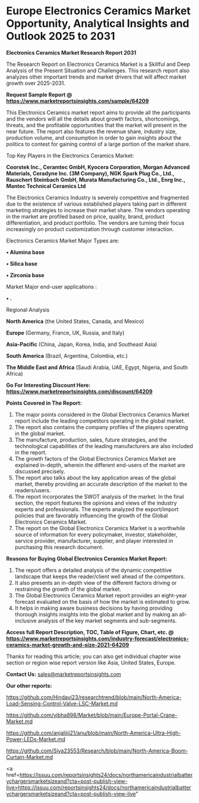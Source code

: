 # Europe Electronics Ceramics Market Opportunity, Analytical Insights and Outlook 2025 to 2031

<strong>Electronics Ceramics Market Research Report 2031</strong>

The Research Report on Electronics Ceramics Market is a Skillful and Deep Analysis of the Present Situation and Challenges. This research report also analyzes other important trends and market drivers that will affect market growth over 2025-2031.

<strong>Request Sample Report @ <a href=https://www.marketreportsinsights.com/sample/64209>https://www.marketreportsinsights.com/sample/64209</a></strong>

This Electronics Ceramics market report aims to provide all the participants and the vendors will all the details about growth factors, shortcomings, threats, and the profitable opportunities that the market will present in the near future. The report also features the revenue share, industry size, production volume, and consumption in order to gain insights about the politics to contest for gaining control of a large portion of the market share.

Top Key Players in the Electronics Ceramics Market:

<strong>Coorstek Inc., Ceramtec GmbH, Kyocera Corporation, Morgan Advanced Materials, Ceradyne Inc. (3M Company), NGK Spark Plug Co., Ltd., Rauschert Steinbach GmbH, Murata Manufacturing Co., Ltd., Enrg Inc., Mantec Technical Ceramics Ltd</strong>

The Electronics Ceramics Industry is severely competitive and fragmented due to the existence of various established players taking part in different marketing strategies to increase their market share. The vendors operating in the market are profiled based on price, quality, brand, product differentiation, and product portfolio. The vendors are turning their focus increasingly on product customization through customer interaction.

Electronics Ceramics Market Major Types are:

<strong>• Alumina base

• Silica base

• Zirconia base</strong>

Market Major end-user applications :

<strong>• .</strong>

Regional Analysis

</u><strong><b>North America</b></strong> (the United States, Canada, and Mexico)

<strong><b>Europe </b></strong>(Germany, France, UK, Russia, and Italy)

<strong><b>Asia-Pacific</b></strong> (China, Japan, Korea, India, and Southeast Asia)

<strong><b>South America</b></strong> (Brazil, Argentina, Colombia, etc.)

<strong><b>The Middle East and Africa</b></strong> (Saudi Arabia, UAE, Egypt, Nigeria, and South Africa)

<strong>Go For Interesting Discount Here: <a href=https://www.marketreportsinsights.com/discount/64209>https://www.marketreportsinsights.com/discount/64209</a></strong>

<strong>Points Covered in The Report:</strong>
<ol>
  <li>The major points considered in the Global Electronics Ceramics Market report include the leading competitors operating in the global market.</li>
  <li>The report also contains the company profiles of the players operating in the global market.</li>
  <li>The manufacture, production, sales, future strategies, and the technological capabilities of the leading manufacturers are also included in the report.</li>
  <li>The growth factors of the Global Electronics Ceramics Market are explained in-depth, wherein the different end-users of the market are discussed precisely.</li>
  <li>The report also talks about the key application areas of the global market, thereby providing an accurate description of the market to the readers/users.</li>
  <li>The report incorporates the SWOT analysis of the market. In the final section, the report features the opinions and views of the industry experts and professionals. The experts analyzed the export/import policies that are favorably influencing the growth of the Global Electronics Ceramics Market.</li>
  <li>The report on the Global Electronics Ceramics Market is a worthwhile source of information for every policymaker, investor, stakeholder, service provider, manufacturer, supplier, and player interested in purchasing this research document.</li>
</ol>
<strong>Reasons for Buying Global Electronics Ceramics Market Report:</strong>

<ol>
  <li>The report offers a detailed analysis of the dynamic competitive landscape that keeps the reader/client well ahead of the competitors.</li>
  <li>It also presents an in-depth view of the different factors driving or restraining the growth of the global market.</li>
  <li>The Global Electronics Ceramics Market report provides an eight-year forecast evaluated on the basis of how the market is estimated to grow.</li>
  <li>It helps in making aware business decisions by having providing thorough insights insights into the global market and by making an all-inclusive analysis of the key market segments and sub-segments.</li>
</ol>
<strong>Access full Report Description, TOC, Table of Figure, Chart, etc. @ <a href=https://www.marketreportsinsights.com/industry-forecast/electronics-ceramics-market-growth-and-size-2021-64209>https://www.marketreportsinsights.com/industry-forecast/electronics-ceramics-market-growth-and-size-2021-64209</a></strong>


Thanks for reading this article; you can also get individual chapter wise section or region wise report version like Asia, United States, Europe.

<strong>Contact Us:</strong>
sales@marketreportsinsights.com

<strong>Our other reports:</strong>

<a href=https://github.com/Hindavi23/researchtrend/blob/main/North-America-Load-Sensing-Control-Valve-LSC-Market.md>https://github.com/Hindavi23/researchtrend/blob/main/North-America-Load-Sensing-Control-Valve-LSC-Market.md</a>

<a href=https://github.com/vibha898/Market/blob/main/Europe-Portal-Crane-Market.md>https://github.com/vibha898/Market/blob/main/Europe-Portal-Crane-Market.md</a>

<a href=https://github.com/anjaliiii21/anu/blob/main/North-America-Ultra-High-Power-LEDs-Market.md>https://github.com/anjaliiii21/anu/blob/main/North-America-Ultra-High-Power-LEDs-Market.md</a>

<a href=https://github.com/Siya23553/Research/blob/main/North-America-Boom-Curtain-Market.md>https://github.com/Siya23553/Research/blob/main/North-America-Boom-Curtain-Market.md</a>

<a href=https://issuu.com/reportsinsights24/docs/northamericaindustrialbatterychargersmarketsizeand?cta=post-publish-view-live>https://issuu.com/reportsinsights24/docs/northamericaindustrialbatterychargersmarketsizeand?cta=post-publish-view-live</a>"
